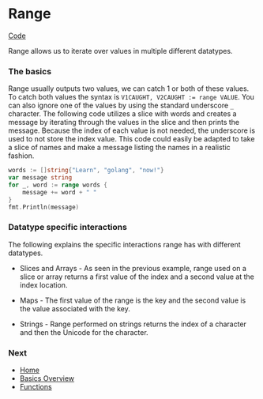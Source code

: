 # Range

[Code](range.go)

Range allows us to iterate over values in multiple different datatypes.

### The basics

Range usually outputs two values, we can catch 1 or both of these values. To catch both values the syntax is `V1CAUGHT, V2CAUGHT := range VALUE`. You can also ignore one of the values by using the standard underscore `_` character. The following code utilizes a slice with words and creates a message by iterating through the values in the slice and then prints the message. Because the index of each value is not needed, the underscore is used to not store the index value. This code could easily be adapted to take a slice of names and make a message listing the names in a realistic fashion.
```go
words := []string{"Learn", "golang", "now!"}
var message string
for _, word := range words {
    message += word + " "
}
fmt.Println(message)
```

### Datatype specific interactions

The following explains the specific interactions range has with different datatypes.

* Slices and Arrays - As seen in the previous example, range used on a slice or array returns a first value of the index and a second value at the index location.

* Maps - The first value of the range is the key and the second value is the value associated with the key.

* Strings - Range performed on strings returns the index of a character and then the Unicode for the character.

### Next

* [Home](../../README.md)
* [Basics Overview](../basics.md)
* [Functions](../functions/functions.md)
